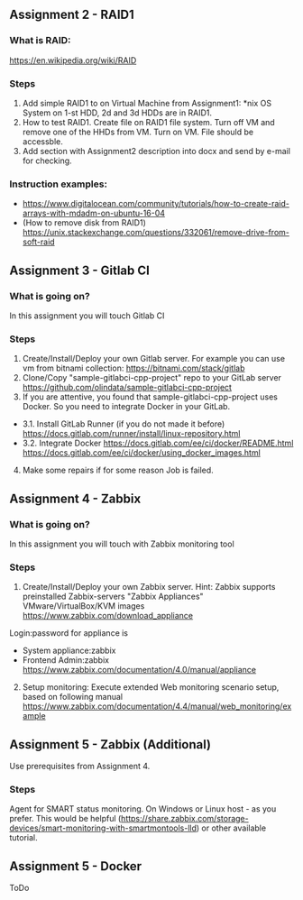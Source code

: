 ## Assignment 2 - RAID1
### What is RAID:
https://en.wikipedia.org/wiki/RAID

### Steps
1. Add simple RAID1 to on Virtual Machine from Assignment1:
*nix OS System on 1-st HDD, 2d and 3d HDDs are in RAID1.
2. How to test RAID1. Create file on RAID1 file system. Turn off VM and remove one of the HHDs from VM. Turn on VM. File should be accessble.
3. Add section with Assignment2 description into docx and send by e-mail for checking.

### Instruction examples:

- https://www.digitalocean.com/community/tutorials/how-to-create-raid-arrays-with-mdadm-on-ubuntu-16-04
- (How to remove disk from RAID1) https://unix.stackexchange.com/questions/332061/remove-drive-from-soft-raid

## Assignment 3 - Gitlab CI
### What is going on?
In this assignment you will touch Gitlab CI

### Steps
1. Create/Install/Deploy your own Gitlab server.
For example you can use vm from bitnami collection: https://bitnami.com/stack/gitlab
2. Clone/Copy "sample-gitlabci-cpp-project" repo to your GitLab server
https://github.com/olindata/sample-gitlabci-cpp-project
3. If you are attentive, you found that sample-gitlabci-cpp-project uses Docker.
So you need to integrate Docker in your GitLab.
* 3.1. Install GitLab Runner (if you do not made it before)
https://docs.gitlab.com/runner/install/linux-repository.html
* 3.2. Integrate Docker
https://docs.gitlab.com/ee/ci/docker/README.html
https://docs.gitlab.com/ee/ci/docker/using_docker_images.html
4. Make some repairs if for some reason Job is failed.

## Assignment 4 - Zabbix

### What is going on?
In this assignment you will touch with Zabbix monitoring tool

### Steps
1. Create/Install/Deploy your own Zabbix server.
Hint: Zabbix supports preinstalled Zabbix-servers "Zabbix Appliances" VMware/VirtualBox/KVM images https://www.zabbix.com/download_appliance

Login:password for appliance is
* System
appliance:zabbix
* Frontend
Admin:zabbix
https://www.zabbix.com/documentation/4.0/manual/appliance

2. Setup monitoring:
Execute extended Web monitoring scenario setup, based on following manual https://www.zabbix.com/documentation/4.4/manual/web_monitoring/example


## Assignment 5 - Zabbix (Additional)

Use prerequisites from Assignment 4.

### Steps
Agent for SMART status monitoring. On Windows or Linux host - as you prefer. This would be helpful (https://share.zabbix.com/storage-devices/smart-monitoring-with-smartmontools-lld) or other available tutorial.


## Assignment 5 - Docker
ToDo